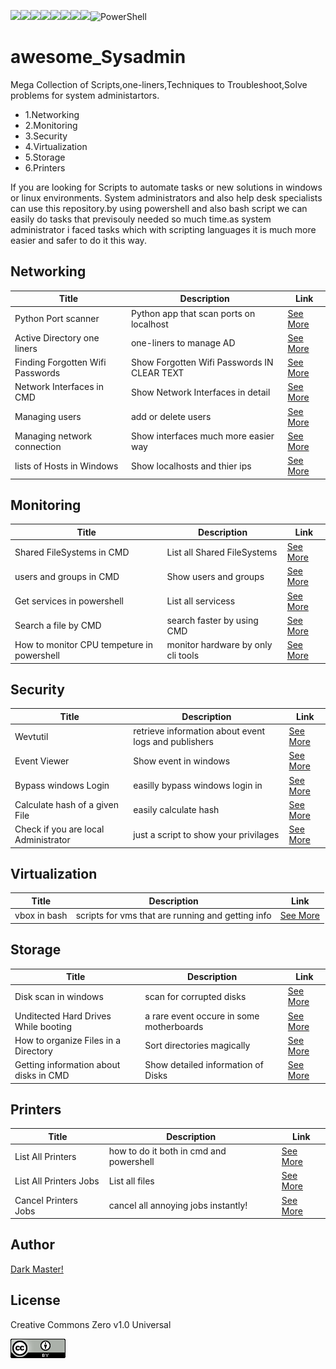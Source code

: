 
<img src="https://img.shields.io/badge/Windows-0078D6?style=for-the-badge&logo=windows&logoColor=white"><img src="https://img.shields.io/badge/Linux-FCC624?style=for-the-badge&logo=linux&logoColor=black"><img src="https://img.shields.io/badge/windows%20terminal-4D4D4D?style=for-the-badge&logo=windows%20terminal&logoColor=white"><img src="https://img.shields.io/badge/GNU%20Bash-4EAA25?style=for-the-badge&logo=GNU%20Bash&logoColor=white"><img src="https://img.shields.io/badge/Python-FFD43B?style=for-the-badge&logo=python&logoColor=blue"><img src="https://img.shields.io/badge/Shell_Script-121011?style=for-the-badge&logo=gnu-bash&logoColor=white"><img src="https://img.shields.io/badge/VSCode-0078D4?style=for-the-badge&logo=visual%20studio%20code&logoColor=white"><img src="https://img.shields.io/badge/VirtualBox-21416b?style=for-the-badge&logo=VirtualBox&logoColor=white">![PowerShell](https://img.shields.io/badge/PowerShell-%235391FE.svg?style=for-the-badge&logo=powershell&logoColor=white)



# awesome_Sysadmin
 Mega Collection of Scripts,one-liners,Techniques to Troubleshoot,Solve problems for system administartors.
<ul>
<li>1.Networking</li>
<li>2.Monitoring</li>
<li>3.Security</li>
<li>4.Virtualization</li>
<li>5.Storage</li>
<li>6.Printers</li>
</ul>

<p>If you are looking for Scripts to automate tasks or new solutions in windows or linux environments. System administrators and also help desk specialists can use this repository.by using powershell and also bash script we can easily do tasks that previsouly needed so much time.as system administrator i faced tasks which with scripting languages it is much more easier and safer to do it this way.</p>

## Networking

| Title | Description | Link|
| --- | --- | --- |
| Python Port scanner | Python app that scan ports on localhost | <a href="https://github.com/pakoti/awesome_Sysadmin/tree/main/1.Networking" >See More</a> |
| Active Directory one liners | one-liners to manage AD |<a href="https://github.com/pakoti/awesome_Sysadmin/tree/main/1.Networking" >See More</a> |
| Finding Forgotten Wifi Passwords| Show Forgotten Wifi Passwords IN CLEAR TEXT |<a href="https://github.com/pakoti/awesome_Sysadmin/tree/main/1.Networking" >See More</a> |
| Network Interfaces in CMD | Show Network Interfaces in detail |<a href="https://github.com/pakoti/awesome_Sysadmin/tree/main/1.Networking" >See More</a> |
| Managing users | add or delete users |<a href="https://github.com/pakoti/awesome_Sysadmin/tree/main/1.Networking" >See More</a> |
| Managing network connection | Show interfaces much more easier way |<a href="https://github.com/pakoti/awesome_Sysadmin/tree/main/1.Networking" >See More</a> |
| lists of Hosts in Windows | Show localhosts and thier ips |<a href="https://github.com/pakoti/awesome_Sysadmin/tree/main/1.Networking" >See More</a> |

## Monitoring

| Title | Description | Link|
| --- | --- | --- |
| Shared FileSystems in CMD | List all Shared FileSystems |<a href="https://github.com/pakoti/awesome_Sysadmin/tree/main/2.Monitoring" >See More</a> |
| users and groups in CMD | Show users and groups |<a href="https://github.com/pakoti/awesome_Sysadmin/tree/main/2.Monitoring" >See More</a> |
| Get services in powershell | List all servicess |<a href="https://github.com/pakoti/awesome_Sysadmin/tree/main/2.Monitoring" >See More</a> |
| Search a file by CMD| search faster by using CMD |<a href="https://github.com/pakoti/awesome_Sysadmin/tree/main/2.Monitoring" >See More</a> |
| How to monitor CPU tempeture in powershell | monitor hardware by only cli tools |<a href="https://github.com/pakoti/awesome_Sysadmin/tree/main/2.Monitoring" >See More</a> |

## Security

| Title | Description | Link|
| --- | --- | --- |
| Wevtutil | retrieve information about event logs and publishers |<a href="https://github.com/pakoti/awesome_Sysadmin/tree/main/3.Security" >See More</a> |
| Event Viewer | Show event in windows |<a href="https://github.com/pakoti/awesome_Sysadmin/tree/main/3.Security" >See More</a> |
| Bypass windows Login | easilly bypass windows login in |<a href="https://github.com/pakoti/awesome_Sysadmin/tree/main/3.Security" >See More</a> |
| Calculate hash of a given File | easily calculate hash |<a href="https://github.com/pakoti/awesome_Sysadmin/tree/main/3.Security" >See More</a> |
| Check if you are local Administrator | just a script to show your privilages |<a href="https://github.com/pakoti/awesome_Sysadmin/tree/main/3.Security" >See More</a> |

## Virtualization

| Title | Description | Link|
| --- | --- | --- |
| vbox in bash |scripts for vms that are running and getting info |<a href="https://github.com/pakoti/awesome_Sysadmin/tree/main/4.Virtualization" >See More</a> |



## Storage

| Title | Description | Link|
| --- | --- | --- |
| Disk scan in windows | scan for corrupted disks |<a href="https://github.com/pakoti/awesome_Sysadmin/tree/main/5.Storage" >See More</a> |
| Unditected Hard Drives While booting | a rare event occure in some motherboards |<a href="https://github.com/pakoti/awesome_Sysadmin/tree/main/5.Storage" >See More</a> |
| How to organize Files in a Directory | Sort directories magically |<a href="https://github.com/pakoti/awesome_Sysadmin/tree/main/5.Storage" >See More</a> |
| Getting information about disks in CMD | Show detailed information of Disks |<a href="https://github.com/pakoti/awesome_Sysadmin/tree/main/5.Storage" >See More</a> |

## Printers

| Title | Description | Link|
| --- | --- | --- |
| List All Printers | how to do it both in cmd and powershell |<a href="https://github.com/pakoti/awesome_Sysadmin/tree/main/6.Printers" >See More</a> |
| List All Printers Jobs | List all files |<a href="https://github.com/pakoti/awesome_Sysadmin/tree/main/6.Printers" >See More</a> |
| Cancel Printers Jobs | cancel all annoying jobs instantly! |<a href="https://github.com/pakoti/awesome_Sysadmin/tree/main/6.Printers" >See More</a> |

## Author
[Dark Master!](https://github.com/pakoti)

## License

Creative Commons Zero v1.0 Universal

<img src=88x31.png>
